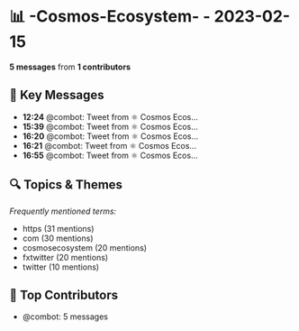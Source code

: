 # 📊 -Cosmos-Ecosystem- - 2023-02-15
**5 messages** from **1 contributors**

## 💬 Key Messages
- **12:24** @combot: [‌‌‌‌‎⁠](https://twitter.com/CosmosEcosystem/status/1625833483082903552)Tweet from ⚛️ Cosmos Ecos...
- **15:39** @combot: [‌‌‌‌‎⁠](https://twitter.com/CosmosEcosystem/status/1625882458033123330)Tweet from ⚛️ Cosmos Ecos...
- **16:20** @combot: [‌‌‌‌‎⁠](https://twitter.com/CosmosEcosystem/status/1625892722987892738)Tweet from ⚛️ Cosmos Ecos...
- **16:21** @combot: [‌‌‌‌‎⁠](https://twitter.com/CosmosEcosystem/status/1625892943885217795)Tweet from ⚛️ Cosmos Ecos...
- **16:55** @combot: [‌‌‌‌‎⁠](https://twitter.com/CosmosEcosystem/status/1625901598995267585)Tweet from ⚛️ Cosmos Ecos...

## 🔍 Topics & Themes
*Frequently mentioned terms:*
- https (31 mentions)
- com (30 mentions)
- cosmosecosystem (20 mentions)
- fxtwitter (20 mentions)
- twitter (10 mentions)

## 👥 Top Contributors
- @combot: 5 messages